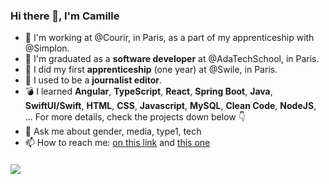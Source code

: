### Hi there 👋, I'm Camille

- :honeybee: I'm working at @Courir, in Paris, as a part of my apprenticeship with @Simplon.
- :telescope: I'm graduated as a **software developer** at @AdaTechSchool, in Paris.
- :runner: I did my first **apprenticeship** (one year) at @Swile, in Paris. 
- :pencil: I used to be a **journalist editor**.
- :bomb: I learned **Angular**, **TypeScript**, **React**, **Spring Boot**, **Java**, **SwiftUI/Swift**, **HTML**, **CSS**, **Javascript**, **MySQL**, **Clean Code**, **NodeJS**, ... For more details, check the projects down below :point_down: 
- 💬 Ask me about gender, media, type1, tech 
- 📫 How to reach me: [on this link](https://www.linkedin.com/in/camille-m-lafrance/) and [this one](https://twitter.com/CamLafr)  

#### ![](https://media.giphy.com/media/dNgK7Ws7y176U/giphy.gif)

